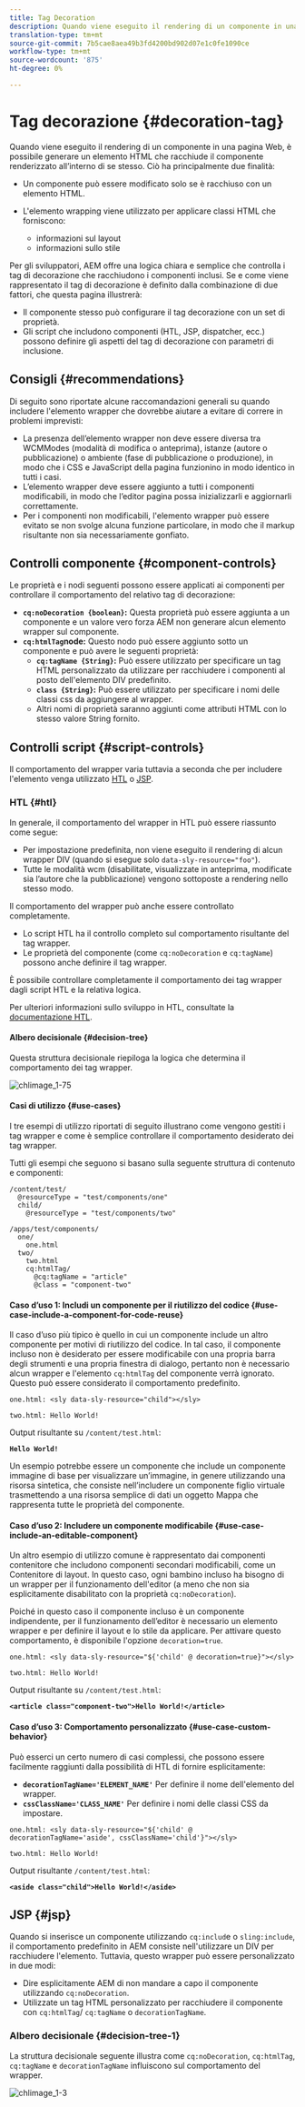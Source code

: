 ```yaml
---
title: Tag Decoration
description: Quando viene eseguito il rendering di un componente in una pagina Web, è possibile generare un elemento HTML che racchiude il componente renderizzato all’interno di se stesso. Per gli sviluppatori, AEM offre una logica chiara e semplice che controlla i tag di decorazione che racchiudono i componenti inclusi.
translation-type: tm+mt
source-git-commit: 7b5cae8aea49b3fd4200bd902d07e1c0fe1090ce
workflow-type: tm+mt
source-wordcount: '875'
ht-degree: 0%

---
```



# Tag decorazione {#decoration-tag}

Quando viene eseguito il rendering di un componente in una pagina Web, è possibile generare un elemento HTML che racchiude il componente renderizzato all’interno di se stesso. Ciò ha principalmente due finalità:

* Un componente può essere modificato solo se è racchiuso con un elemento HTML.
* L&#39;elemento wrapping viene utilizzato per applicare classi HTML che forniscono:

   * informazioni sul layout
   * informazioni sullo stile

Per gli sviluppatori, AEM offre una logica chiara e semplice che controlla i tag di decorazione che racchiudono i componenti inclusi. Se e come viene rappresentato il tag di decorazione è definito dalla combinazione di due fattori, che questa pagina illustrerà:

* Il componente stesso può configurare il tag decorazione con un set di proprietà.
* Gli script che includono componenti (HTL, JSP, dispatcher, ecc.) possono definire gli aspetti del tag di decorazione con parametri di inclusione.

## Consigli {#recommendations}

Di seguito sono riportate alcune raccomandazioni generali su quando includere l&#39;elemento wrapper che dovrebbe aiutare a evitare di correre in problemi imprevisti:

* La presenza dell’elemento wrapper non deve essere diversa tra WCMModes (modalità di modifica o anteprima), istanze (autore o pubblicazione) o ambiente (fase di pubblicazione o produzione), in modo che i CSS e JavaScript della pagina funzionino in modo identico in tutti i casi.
* L’elemento wrapper deve essere aggiunto a tutti i componenti modificabili, in modo che l’editor pagina possa inizializzarli e aggiornarli correttamente.
* Per i componenti non modificabili, l&#39;elemento wrapper può essere evitato se non svolge alcuna funzione particolare, in modo che il markup risultante non sia necessariamente gonfiato.

## Controlli componente {#component-controls}

Le proprietà e i nodi seguenti possono essere applicati ai componenti per controllare il comportamento del relativo tag di decorazione:

* **`cq:noDecoration {boolean}`:** Questa proprietà può essere aggiunta a un componente e un valore vero forza AEM non generare alcun elemento wrapper sul componente.
* **`cq:htmlTag`node:** Questo nodo può essere aggiunto sotto un componente e può avere le seguenti proprietà:
   * **`cq:tagName {String}`:** Può essere utilizzato per specificare un tag HTML personalizzato da utilizzare per racchiudere i componenti al posto dell&#39;elemento DIV predefinito.
   * **`class {String}`:** Può essere utilizzato per specificare i nomi delle classi css da aggiungere al wrapper.
   * Altri nomi di proprietà saranno aggiunti come attributi HTML con lo stesso valore String fornito.

## Controlli script {#script-controls}

Il comportamento del wrapper varia tuttavia a seconda che per includere l&#39;elemento venga utilizzato [HTL](/help/sites-developing/decoration-tag.md#htl) o [JSP](/help/sites-developing/decoration-tag.md#jsp).

### HTL {#htl}

In generale, il comportamento del wrapper in HTL può essere riassunto come segue:

* Per impostazione predefinita, non viene eseguito il rendering di alcun wrapper DIV (quando si esegue solo `data-sly-resource="foo"`).
* Tutte le modalità wcm (disabilitate, visualizzate in anteprima, modificate sia l’autore che la pubblicazione) vengono sottoposte a rendering nello stesso modo.

Il comportamento del wrapper può anche essere controllato completamente.

* Lo script HTL ha il controllo completo sul comportamento risultante del tag wrapper.
* Le proprietà del componente (come `cq:noDecoration` e `cq:tagName`) possono anche definire il tag wrapper.

È possibile controllare completamente il comportamento dei tag wrapper dagli script HTL e la relativa logica.

Per ulteriori informazioni sullo sviluppo in HTL, consultate la [documentazione HTL](https://helpx.adobe.com/experience-manager/htl/user-guide.html).

#### Albero decisionale {#decision-tree}

Questa struttura decisionale riepiloga la logica che determina il comportamento dei tag wrapper.

![chlimage_1-75](assets/chlimage_1-75.png)

#### Casi di utilizzo {#use-cases}

I tre esempi di utilizzo riportati di seguito illustrano come vengono gestiti i tag wrapper e come è semplice controllare il comportamento desiderato dei tag wrapper.

Tutti gli esempi che seguono si basano sulla seguente struttura di contenuto e componenti:

```
/content/test/
  @resourceType = "test/components/one"
  child/
    @resourceType = "test/components/two"
```

```
/apps/test/components/
  one/
    one.html
  two/
    two.html
    cq:htmlTag/
      @cq:tagName = "article"
      @class = "component-two"
```

#### Caso d’uso 1: Includi un componente per il riutilizzo del codice {#use-case-include-a-component-for-code-reuse}

Il caso d’uso più tipico è quello in cui un componente include un altro componente per motivi di riutilizzo del codice. In tal caso, il componente incluso non è desiderato per essere modificabile con una propria barra degli strumenti e una propria finestra di dialogo, pertanto non è necessario alcun wrapper e l&#39;elemento `cq:htmlTag` del componente verrà ignorato. Questo può essere considerato il comportamento predefinito.

`one.html: <sly data-sly-resource="child"></sly>`

`two.html: Hello World!`

Output risultante su `/content/test.html`:

**`Hello World!`**

Un esempio potrebbe essere un componente che include un componente immagine di base per visualizzare un’immagine, in genere utilizzando una risorsa sintetica, che consiste nell’includere un componente figlio virtuale trasmettendo a una risorsa semplice di dati un oggetto Mappa che rappresenta tutte le proprietà del componente.

#### Caso d’uso 2: Includere un componente modificabile {#use-case-include-an-editable-component}

Un altro esempio di utilizzo comune è rappresentato dai componenti contenitore che includono componenti secondari modificabili, come un Contenitore di layout. In questo caso, ogni bambino incluso ha bisogno di un wrapper per il funzionamento dell&#39;editor (a meno che non sia esplicitamente disabilitato con la proprietà `cq:noDecoration`).

Poiché in questo caso il componente incluso è un componente indipendente, per il funzionamento dell’editor è necessario un elemento wrapper e per definire il layout e lo stile da applicare. Per attivare questo comportamento, è disponibile l&#39;opzione `decoration=true`.

`one.html: <sly data-sly-resource="${'child' @ decoration=true}"></sly>`

`two.html: Hello World!`

Output risultante su `/content/test.html`:

**`<article class="component-two">Hello World!</article>`**

#### Caso d’uso 3: Comportamento personalizzato {#use-case-custom-behavior}

Può esserci un certo numero di casi complessi, che possono essere facilmente raggiunti dalla possibilità di HTL di fornire esplicitamente:

* **`decorationTagName='ELEMENT_NAME'`** Per definire il nome dell&#39;elemento del wrapper.
* **`cssClassName='CLASS_NAME'`** Per definire i nomi delle classi CSS da impostare.

`one.html: <sly data-sly-resource="${'child' @ decorationTagName='aside', cssClassName='child'}"></sly>`

`two.html: Hello World!`

Output risultante `/content/test.html`:

**`<aside class="child">Hello World!</aside>`**

## JSP {#jsp}

Quando si inserisce un componente utilizzando `cq:includ`e o `sling:include`, il comportamento predefinito in AEM consiste nell&#39;utilizzare un DIV per racchiudere l&#39;elemento. Tuttavia, questo wrapper può essere personalizzato in due modi:

* Dire esplicitamente AEM di non mandare a capo il componente utilizzando `cq:noDecoration`.
* Utilizzate un tag HTML personalizzato per racchiudere il componente con `cq:htmlTag`/ `cq:tagName` o `decorationTagName`.

### Albero decisionale {#decision-tree-1}

La struttura decisionale seguente illustra come `cq:noDecoration`, `cq:htmlTag`, `cq:tagName` e `decorationTagName` influiscono sul comportamento del wrapper.

![chlimage_1-3](assets/chlimage_1-3.jpeg)


